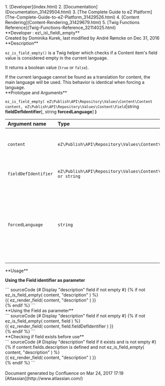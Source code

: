 <div id="page">
<div id="main" class="aui-page-panel">
<div id="main-header">
<div id="breadcrumb-section">
1.  [Developer](index.html)
2.  [Documentation](Documentation_31429504.html)
3.  [The Complete Guide to eZ Platform](The-Complete-Guide-to-eZ-Platform_31429526.html)
4.  [Content Rendering](Content-Rendering_31429679.html)
5.  [Twig Functions Reference](Twig-Functions-Reference_32114025.html)

</div>
**Developer : ez\_is\_field\_empty**

</div>
<div id="content" class="view">
<div class="page-metadata">
Created by Dominika Kurek, last modified by André Rømcke on Dec 31, 2016

</div>
<div id="main-content" class="wiki-content group">
<div class="contentLayout2">
<div class="columnLayout two-right-sidebar"
data-layout="two-right-sidebar">
<div class="cell normal" data-type="normal">
<div class="innerCell">
**Description**

`ez_is_field_empty()` is a Twig helper which checks if a Content item's field value is considered empty in the current language.

It returns a boolean value (`true` or `false`).

<div
class="confluence-information-macro confluence-information-macro-information">
<div class="confluence-information-macro-body">
If the current language cannot be found as a translation for content, the main language will be used. This behavior is identical when forcing a language.

</div>
</div>
**Prototype and Arguments**

`ez_is_field_empty( eZ\Publish\API\Repository\Values\Content\Content content, eZ\Publish\API\Repository\Values\Content\Field`|string **fieldDefIdentifier**\[, string **forcedLanguage**\] **)**

<div class="table-wrap">
<table>
<colgroup>
<col width="13%" />
<col width="32%" />
<col width="53%" />
</colgroup>
<thead>
<tr class="header">
<th align="left">Argument name</th>
<th align="left">Type</th>
<th align="left">Description</th>
</tr>
</thead>
<tbody>
<tr class="odd">
<td align="left"><code>content</code></td>
<td align="left"><code>eZ\Publish\API\Repository\Values\Content\Content</code></td>
<td align="left">Content object the displayable field belongs to.</td>
</tr>
<tr class="even">
<td align="left"><code>fieldDefIdentifier</code></td>
<td align="left"><code>eZ\Publish\API\Repository\Values\Content\Field or string</code></td>
<td align="left">The field we want to check or its identifier.</td>
</tr>
<tr class="odd">
<td align="left"><code>forcedLanguage</code></td>
<td align="left"><code>string</code></td>
<td align="left">Locale we want the content name translation in (e.g. &quot;fre-FR&quot;). Null by default (takes current locale)</td>
</tr>
</tbody>
</table>

</div>
**Usage**

**Using the Field identifier as parameter**

<div class="code panel pdl" style="border-width: 1px;">
<div class="codeContent panelContent pdl">
``` sourceCode
{# Display "description" field if not empty #}
{% if not ez_is_field_empty( content, "description" ) %}
    <div class="description">
        {{ ez_render_field( content, "description" ) }}
    </div>
{% endif %}
```

</div>
</div>
**Using the Field as parameter**

<div class="code panel pdl" style="border-width: 1px;">
<div class="codeContent panelContent pdl">
``` sourceCode
{# Display "description" field if not empty #}
{% if not ez_is_field_empty( content, field ) %}
    <div class="description">
        {{ ez_render_field( content, field.fieldDefIdentifier ) }}
    </div>
{% endif %}
```

</div>
</div>
**Checking if field exists before use**

<div class="code panel pdl" style="border-width: 1px;">
<div class="codeContent panelContent pdl">
``` sourceCode
{# Display "description" field if it exists and is not empty #}
{% if content.fields.description is defined and not ez_is_field_empty( content, "description" ) %}
    <div class="description">
        {{ ez_render_field( content, "description" ) }}
    </div>
{% endif %}
```

</div>
</div>
</div>
</div>
<div class="cell aside" data-type="aside">
<div class="innerCell">
 

</div>
</div>
</div>
</div>
</div>
</div>
</div>
<div id="footer" role="contentinfo">
<div class="section footer-body">
Document generated by Confluence on Mar 24, 2017 17:19

<div id="footer-logo">
[Atlassian](http://www.atlassian.com/)

</div>
</div>
</div>
</div>

